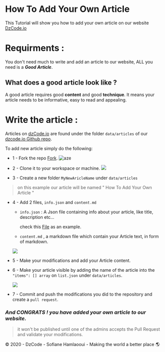 # How To Add Your Own Article 
This Tutorial will show you how to add your own article on our website [DzCode.io](https://dzcode.io)


# Requirments : 

You don't need much to write and add an article to our website, ALL you need is a <b><i>Good Article</i></b>.

## What does a good article look like ?

A good article requires good <b>content</b> and good <b>technique</b>. It means your article needs to be informative, easy to read and appealing.

# Write the article : 

Articles on [dzCode.io](https://dzcode.io) are found under the folder `data/articles` of our [dzcode.io Github repo](https://github.com/dzcode-io/dzcode.io/tree/master/data/articles).

To add new article simply do the following:

-   1 - Fork the repo  [Fork](https://github.com/dzcode-io/dzcode.io/fork).
        ![aze](https://i.imgur.com/3JVIa5i.png)

-   2 - Clone it to your workspace or machine. 
        ![](https://i.imgur.com/iNV3Uo5.png)

-   3 - Create a new folder `MyNewAricleName` under `data/articles`
    
>   on this example our article will be named " How To Add Your Own Article "

-   4 - Add 2 files, `info.json` and `content.md`
        
    - `info.json` :  A Json file containing info about your article, like title, description etc...
        
        check this [File](https://github.com/dzcode-io/dzcode.io/blob/master/data/articles/Welcome_to_dzCode/info.json) as an example.

    - `content.md` , a markdown file which contain your Article text, in form of markdown. 
    
    ![](https://i.imgur.com/5nK1FOJ.png)

-   5 - Make your modifications and add your Article content.

-   6  - Make your article visible by adding the name of the article into the `"items": [] array` on `list.json` under `data/articles`.

    ![](https://i.imgur.com/XjV0Pn9.png)

-   7 - Commit and push the modifications you did to the repository and create a `pull request`.

<h3><b><i> And CONGRATS ! you have added your own article to our website. </h3></i></b>

>   it won't be published until one of the admins accepts the Pull Request and validate your modifications.

© 2020 - DzCode - Sofiane Hamlaooui - Making the world a better place 🌎






